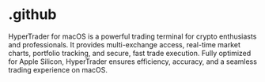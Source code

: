 # .github
HyperTrader for macOS is a powerful trading terminal for crypto enthusiasts and professionals. It provides multi-exchange access, real-time market charts, portfolio tracking, and secure, fast trade execution. Fully optimized for Apple Silicon, HyperTrader ensures efficiency, accuracy, and a seamless trading experience on macOS.
